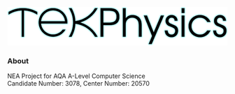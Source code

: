 ![tekphysics_logo](readme/tekphysics.png "TekPhysics")
### About
NEA Project for AQA A-Level Computer Science  
Candidate Number: 3078, Center Number: 20570